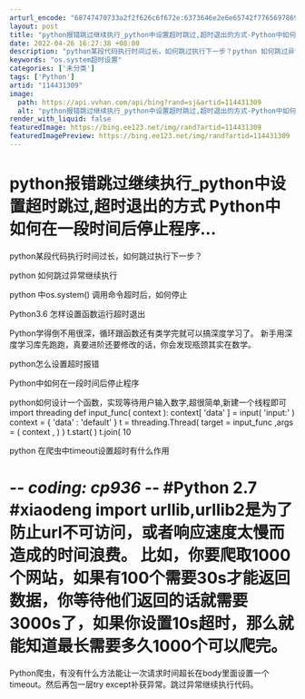 ```yaml
---
arturl_encode: "68747470733a2f2f626c6f672e:6373646e2e6e65742f77656978696e5f33353230333936322f:61727469636c652f64657461696c732f313134343331333039"
layout: post
title: "python报错跳过继续执行_python中设置超时跳过,超时退出的方式-Python中如何在一段时间后停止程序..."
date: 2022-04-26 16:27:38 +08:00
description: "python某段代码执行时间过长，如何跳过执行下一步？python 如何跳过异常继续执行python"
keywords: "os.system超时设置"
categories: ['未分类']
tags: ['Python']
artid: "114431309"
image:
  path: https://api.vvhan.com/api/bing?rand=sj&artid=114431309
  alt: "python报错跳过继续执行_python中设置超时跳过,超时退出的方式-Python中如何在一段时间后停止程序..."
render_with_liquid: false
featuredImage: https://bing.ee123.net/img/rand?artid=114431309
featuredImagePreview: https://bing.ee123.net/img/rand?artid=114431309
---
```


# python报错跳过继续执行_python中设置超时跳过,超时退出的方式 Python中如何在一段时间后停止程序...

python某段代码执行时间过长，如何跳过执行下一步？

python 如何跳过异常继续执行

python 中os.system() 调用命令超时后，如何停止

Python3.6 怎样设置函数运行超时退出

Python学得倒不用很深，循环跟函数还有类学完就可以搞深度学习了。 新手用深度学习库先跑跑，真要进阶还要修改的话，你会发现瓶颈其实在数学。

python怎么设置超时报错

Python中如何在一段时间后停止程序

python如何设计一个函数，实现等待用户输入数字,超很简单,新建一个线程即可 import threading def input_func( context ): context[ 'data' ] = input( 'input:' ) context = { 'data' : 'default' } t = threading.Thread( target = input_func ,args = ( context , ) ) t.start( ) t.join( 10

python 在爬虫中timeout设置超时有什么作用

# -*- coding: cp936 -*- #Python 2.7 #xiaodeng import urllib,urllib2是为了防止url不可访问，或者响应速度太慢而造成的时间浪费。 比如，你要爬取1000个网站，如果有100个需要30s才能返回数据，你等待他们返回的话就需要3000s了，如果你设置10s超时，那么就能知道最长需要多久1000个可以爬完。

Python爬虫，有没有什么方法能让一次请求时间超长在body里面设置一个timeout。然后再包一层try except补获异常。跳过异常继续执行代码。
